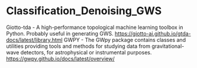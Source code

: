 # Classification_Denoising_GWS
Giotto-tda -  A high-performance topological machine learning toolbox in Python. Probably useful in generating GWS. https://giotto-ai.github.io/gtda-docs/latest/library.html
GWPY - The GWpy package contains classes and utilities providing tools and methods for studying data from gravitational-wave detectors, for astrophysical or instrumental purposes. https://gwpy.github.io/docs/latest/overview/







